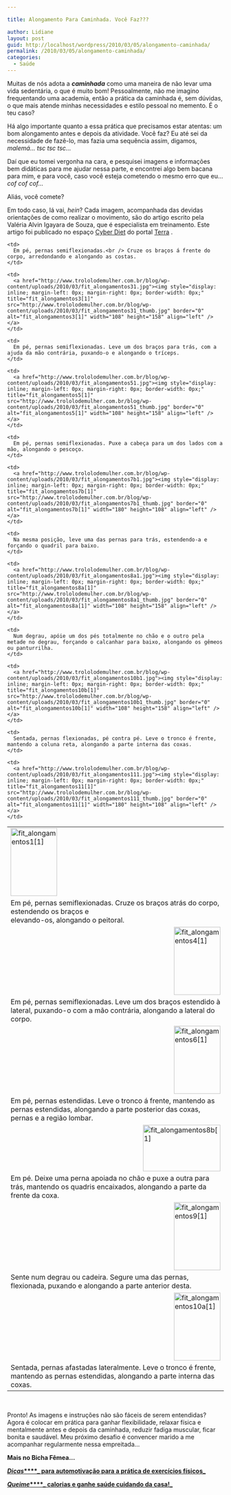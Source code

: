 ```yaml
---

title: Alongamento Para Caminhada. Você Faz???

author: Lidiane
layout: post
guid: http://localhost/wordpress/2010/03/05/alongamento-caminhada/
permalink: /2010/03/05/alongamento-caminhada/
categories:
  - Saúde
---
```

Muitas de nós adota a **_caminhada_** como uma maneira de não levar uma vida sedentária, o que é muito bom! Pessoalmente, não me imagino frequentando uma academia, então a prática da caminhada é, sem dúvidas, o que mais atende minhas necessidades e estilo pessoal no memento. É o teu caso?

Há algo importante quanto a essa prática que precisamos estar atentas: um bom alongamento antes e depois da atividade. Você faz? Eu até sei da necessidade de fazê-lo, mas fazia uma sequência assim, digamos, _malemá… tsc tsc tsc…_

Daí que eu tomei vergonha na cara, e pesquisei imagens e informações bem didáticas para me ajudar nessa parte, e encontrei algo bem bacana para mim, e para você, caso você esteja cometendo o mesmo erro que eu… _cof cof cof…_

Aliás, você comete?![<img style="display: inline;" title="EmoticonGoofy" src="http://www.trololodemulher.com.br/blog/wp-content/uploads/2010/03/EmoticonGoofy_thumb.gif" alt="EmoticonGoofy" width="18" height="18" />](http://www.trololodemulher.com.br/blog/wp-content/uploads/2010/03/EmoticonGoofy.gif)

Em todo caso, lá vai, _hein_? Cada imagem, acompanhada das devidas orientações de como realizar o movimento, são do artigo escrito pela Valéria Alvin Igayara de Souza, que é especialista em treinamento. Este artigo foi publicado no espaço [Cyber Diet](http://cyberdiet.terra.com.br/cyberdiet/index.htm)  do portal [Terra](http://www.terra.com.br/portal/) .

<table border="0">
  <tr>
    <td>
      <a href="http://www.trololodemulher.com.br/blog/wp-content/uploads/2010/03/fit_alongamentos11.jpg"><img style="display: inline; margin-left: 0px; margin-right: 0px; border-width: 0px;" title="fit_alongamentos1[1]" src="http://www.trololodemulher.com.br/blog/wp-content/uploads/2010/03/fit_alongamentos11_thumb.jpg" border="0" alt="fit_alongamentos1[1]" width="108" height="158" align="left" /></a>
    </td>
    
    <td>
      Em pé, pernas semiflexionadas.<br /> Cruze os braços á frente do corpo, arredondando e alongando as costas.
    </td>
  </tr>
  
  <tr>
    <td>
      Em pé, pernas semiflexionadas. Cruze os braços atrás do corpo, estendendo os braços e<br /> elevando-os, alongando o peitoral.
    </td>
    
    <td>
      <a href="http://www.trololodemulher.com.br/blog/wp-content/uploads/2010/03/fit_alongamentos31.jpg"><img style="display: inline; margin-left: 0px; margin-right: 0px; border-width: 0px;" title="fit_alongamentos3[1]" src="http://www.trololodemulher.com.br/blog/wp-content/uploads/2010/03/fit_alongamentos31_thumb.jpg" border="0" alt="fit_alongamentos3[1]" width="108" height="158" align="left" /></a>
    </td>
  </tr>
  
  <tr>
    <td>
      <a href="http://www.trololodemulher.com.br/blog/wp-content/uploads/2010/03/fit_alongamentos41.jpg"><img style="display: inline; margin-left: 0px; margin-right: 0px; border-width: 0px;" title="fit_alongamentos4[1]" src="http://www.trololodemulher.com.br/blog/wp-content/uploads/2010/03/fit_alongamentos41_thumb.jpg" border="0" alt="fit_alongamentos4[1]" width="108" height="158" align="right" /></a>
    </td>
    
    <td>
      Em pé, pernas semiflexionadas. Leve um dos braços para trás, com a ajuda da mão contrária, puxando-o e alongando o tríceps.
    </td>
  </tr>
  
  <tr>
    <td>
      Em pé, pernas semiflexionadas. Leve um dos braços estendido à lateral, puxando-o com a mão contrária, alongando a lateral do corpo.
    </td>
    
    <td>
      <a href="http://www.trololodemulher.com.br/blog/wp-content/uploads/2010/03/fit_alongamentos51.jpg"><img style="display: inline; margin-left: 0px; margin-right: 0px; border-width: 0px;" title="fit_alongamentos5[1]" src="http://www.trololodemulher.com.br/blog/wp-content/uploads/2010/03/fit_alongamentos51_thumb.jpg" border="0" alt="fit_alongamentos5[1]" width="108" height="158" align="left" /></a>
    </td>
  </tr>
  
  <tr>
    <td>
      <a href="http://www.trololodemulher.com.br/blog/wp-content/uploads/2010/03/fit_alongamentos61.jpg"><img style="display: inline; margin-left: 0px; margin-right: 0px; border-width: 0px;" title="fit_alongamentos6[1]" src="http://www.trololodemulher.com.br/blog/wp-content/uploads/2010/03/fit_alongamentos61_thumb.jpg" border="0" alt="fit_alongamentos6[1]" width="108" height="158" align="right" /></a>
    </td>
    
    <td>
      Em pé, pernas semiflexionadas. Puxe a cabeça para um dos lados com a mão, alongando o pescoço.
    </td>
  </tr>
  
  <tr>
    <td>
      Em pé, pernas estendidas. Leve o tronco á frente, mantendo as pernas estendidas, alongando a parte posterior das coxas, pernas e a região lombar.
    </td>
    
    <td>
      <a href="http://www.trololodemulher.com.br/blog/wp-content/uploads/2010/03/fit_alongamentos7b1.jpg"><img style="display: inline; margin-left: 0px; margin-right: 0px; border-width: 0px;" title="fit_alongamentos7b[1]" src="http://www.trololodemulher.com.br/blog/wp-content/uploads/2010/03/fit_alongamentos7b1_thumb.jpg" border="0" alt="fit_alongamentos7b[1]" width="180" height="108" align="left" /></a>
    </td>
  </tr>
  
  <tr>
    <td>
      <a href="http://www.trololodemulher.com.br/blog/wp-content/uploads/2010/03/fit_alongamentos8b1.jpg"><img style="display: inline; margin-left: 0px; margin-right: 0px; border-width: 0px;" title="fit_alongamentos8b[1]" src="http://www.trololodemulher.com.br/blog/wp-content/uploads/2010/03/fit_alongamentos8b1_thumb.jpg" border="0" alt="fit_alongamentos8b[1]" width="180" height="108" align="right" /></a>
    </td>
    
    <td>
      Na mesma posição, leve uma das pernas para trás, estendendo-a e forçando o quadril para baixo.
    </td>
  </tr>
  
  <tr>
    <td>
      Em pé. Deixe uma perna apoiada no chão e puxe a outra para trás, mantendo os quadris encaixados, alongando a parte da frente da coxa.
    </td>
    
    <td>
      <a href="http://www.trololodemulher.com.br/blog/wp-content/uploads/2010/03/fit_alongamentos8a1.jpg"><img style="display: inline; margin-left: 0px; margin-right: 0px; border-width: 0px;" title="fit_alongamentos8a[1]" src="http://www.trololodemulher.com.br/blog/wp-content/uploads/2010/03/fit_alongamentos8a1_thumb.jpg" border="0" alt="fit_alongamentos8a[1]" width="108" height="158" align="left" /></a>
    </td>
  </tr>
  
  <tr>
    <td>
      <a href="http://www.trololodemulher.com.br/blog/wp-content/uploads/2010/03/fit_alongamentos91.jpg"><img style="display: inline; margin-left: 0px; margin-right: 0px; border-width: 0px;" title="fit_alongamentos9[1]" src="http://www.trololodemulher.com.br/blog/wp-content/uploads/2010/03/fit_alongamentos91_thumb.jpg" border="0" alt="fit_alongamentos9[1]" width="108" height="158" align="right" /></a>
    </td>
    
    <td>
      Num degrau, apóie um dos pés totalmente no chão e o outro pela metade no degrau, forçando o calcanhar para baixo, alongando os gêmeos ou panturrilha.
    </td>
  </tr>
  
  <tr>
    <td>
      Sente num degrau ou cadeira. Segure uma das pernas, flexionada, puxando e alongando a parte anterior desta.
    </td>
    
    <td>
      <a href="http://www.trololodemulher.com.br/blog/wp-content/uploads/2010/03/fit_alongamentos10b1.jpg"><img style="display: inline; margin-left: 0px; margin-right: 0px; border-width: 0px;" title="fit_alongamentos10b[1]" src="http://www.trololodemulher.com.br/blog/wp-content/uploads/2010/03/fit_alongamentos10b1_thumb.jpg" border="0" alt="fit_alongamentos10b[1]" width="108" height="158" align="left" /></a>
    </td>
  </tr>
  
  <tr>
    <td>
      <a href="http://www.trololodemulher.com.br/blog/wp-content/uploads/2010/03/fit_alongamentos10a1.jpg"><img style="display: inline; margin-left: 0px; margin-right: 0px; border-width: 0px;" title="fit_alongamentos10a[1]" src="http://www.trololodemulher.com.br/blog/wp-content/uploads/2010/03/fit_alongamentos10a1_thumb.jpg" border="0" alt="fit_alongamentos10a[1]" width="108" height="158" align="right" /></a>
    </td>
    
    <td>
      Sentada, pernas flexionadas, pé contra pé. Leve o tronco é frente, mantendo a coluna reta, alongando a parte interna das coxas.
    </td>
  </tr>
  
  <tr>
    <td>
      Sentada, pernas afastadas lateralmente. Leve o tronco é frente, mantendo as pernas estendidas, alongando a parte interna das coxas.
    </td>
    
    <td>
      <a href="http://www.trololodemulher.com.br/blog/wp-content/uploads/2010/03/fit_alongamentos111.jpg"><img style="display: inline; margin-left: 0px; margin-right: 0px; border-width: 0px;" title="fit_alongamentos11[1]" src="http://www.trololodemulher.com.br/blog/wp-content/uploads/2010/03/fit_alongamentos111_thumb.jpg" border="0" alt="fit_alongamentos11[1]" width="180" height="108" align="left" /></a>
    </td>
  </tr>
</table>

 

Pronto! As imagens e instruções não são fáceis de serem entendidas? Agora é colocar em prática para ganhar flexibilidade, relaxar física e mentalmente antes e depois da caminhada, reduzir fadiga muscular, ficar bonita e saudável. Meu próximo desafio é convencer marido a me acompanhar regularmente nessa empreitada…

**Mais no Bicha Fêmea…**

<a href="http://www.trololodemulher.com.br/2009/12/28/dicas-exercicios-fisicos/" target="_self">**_Dicas_****_ para automotivação para a prática de exercícios físicos_**</a>

<a href="http://www.trololodemulher.com.br/2009/04/06/perca-calorias/" target="_self">**_Queime_****_ calorias e ganhe saúde cuidando da casa!_**</a>